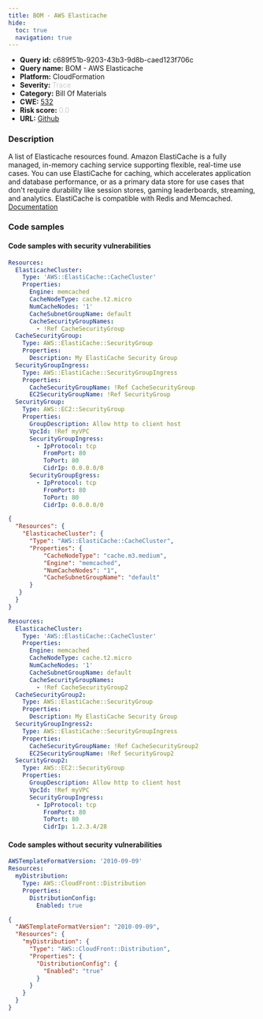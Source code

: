 ```yaml
---
title: BOM - AWS Elasticache
hide:
  toc: true
  navigation: true
---
```


<style>
  .highlight .hll {
    background-color: #ff171742;
  }
  .md-content {
    max-width: 1100px;
    margin: 0 auto;
  }
</style>

-   **Query id:** c689f51b-9203-43b3-9d8b-caed123f706c
-   **Query name:** BOM - AWS Elasticache
-   **Platform:** CloudFormation
-   **Severity:** <span style="color:#CCCCCC">Trace</span>
-   **Category:** Bill Of Materials
-   **CWE:** <a href="https://cwe.mitre.org/data/definitions/532.html" onclick="newWindowOpenerSafe(event, 'https://cwe.mitre.org/data/definitions/532.html')">532</a>
-   **Risk score:** <span style="color:#CCCCCC">0.0</span>
-   **URL:** [Github](https://github.com/Checkmarx/kics/tree/master/assets/queries/cloudFormation/aws_bom/elasticache)

### Description
A list of Elasticache resources found. Amazon ElastiCache is a fully managed, in-memory caching service supporting flexible, real-time use cases. You can use ElastiCache for caching, which accelerates application and database performance, or as a primary data store for use cases that don't require durability like session stores, gaming leaderboards, streaming, and analytics. ElastiCache is compatible with Redis and Memcached.<br>
[Documentation](https://kics.io)

### Code samples
#### Code samples with security vulnerabilities
```yaml title="Positive test num. 1 - yaml file" hl_lines="2"
Resources:
  ElasticacheCluster:
    Type: 'AWS::ElastiCache::CacheCluster'
    Properties:    
      Engine: memcached
      CacheNodeType: cache.t2.micro
      NumCacheNodes: '1'
      CacheSubnetGroupName: default
      CacheSecurityGroupNames:
        - !Ref CacheSecurityGroup
  CacheSecurityGroup:
    Type: AWS::ElastiCache::SecurityGroup
    Properties: 
      Description: My ElastiCache Security Group
  SecurityGroupIngress:
    Type: AWS::ElastiCache::SecurityGroupIngress
    Properties: 
      CacheSecurityGroupName: !Ref CacheSecurityGroup
      EC2SecurityGroupName: !Ref SecurityGroup
  SecurityGroup:
    Type: AWS::EC2::SecurityGroup
    Properties:
      GroupDescription: Allow http to client host
      VpcId: !Ref myVPC
      SecurityGroupIngress:
        - IpProtocol: tcp
          FromPort: 80
          ToPort: 80
          CidrIp: 0.0.0.0/0
      SecurityGroupEgress:
        - IpProtocol: tcp
          FromPort: 80
          ToPort: 80
          CidrIp: 0.0.0.0/0

```
```json title="Positive test num. 2 - json file" hl_lines="3"
{
  "Resources": {
    "ElasticacheCluster": {
      "Type": "AWS::ElastiCache::CacheCluster",
      "Properties": {
          "CacheNodeType": "cache.m3.medium",
          "Engine": "memcached",
          "NumCacheNodes": "1",
          "CacheSubnetGroupName": "default"
      }
   }
  }
}

```
```yaml title="Positive test num. 3 - yaml file" hl_lines="2"
Resources:
  ElasticacheCluster:
    Type: 'AWS::ElastiCache::CacheCluster'
    Properties:    
      Engine: memcached
      CacheNodeType: cache.t2.micro
      NumCacheNodes: '1'
      CacheSubnetGroupName: default
      CacheSecurityGroupNames:
        - !Ref CacheSecurityGroup2
  CacheSecurityGroup2:
    Type: AWS::ElastiCache::SecurityGroup
    Properties: 
      Description: My ElastiCache Security Group
  SecurityGroupIngress2:
    Type: AWS::ElastiCache::SecurityGroupIngress
    Properties: 
      CacheSecurityGroupName: !Ref CacheSecurityGroup2
      EC2SecurityGroupName: !Ref SecurityGroup2
  SecurityGroup2:
    Type: AWS::EC2::SecurityGroup
    Properties:
      GroupDescription: Allow http to client host
      VpcId: !Ref myVPC
      SecurityGroupIngress:
        - IpProtocol: tcp
          FromPort: 80
          ToPort: 80
          CidrIp: 1.2.3.4/28

```


#### Code samples without security vulnerabilities
```yaml title="Negative test num. 1 - yaml file"
AWSTemplateFormatVersion: '2010-09-09'
Resources:
  myDistribution:
    Type: AWS::CloudFront::Distribution
    Properties:
      DistributionConfig:
        Enabled: true

```
```json title="Negative test num. 2 - json file"
{
  "AWSTemplateFormatVersion": "2010-09-09",
  "Resources": {
    "myDistribution": {
      "Type": "AWS::CloudFront::Distribution",
      "Properties": {
        "DistributionConfig": {
          "Enabled": "true"
        }
      }
    }
  }
}

```

